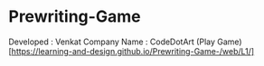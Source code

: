# Prewriting-Game
Developed : Venkat   Company Name : CodeDotArt
(Play Game)[https://learning-and-design.github.io/Prewriting-Game-/web/L1/]

